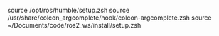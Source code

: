 source /opt/ros/humble/setup.zsh
source /usr/share/colcon_argcomplete/hook/colcon-argcomplete.zsh
source ~/Documents/code/ros2_ws/install/setup.zsh
